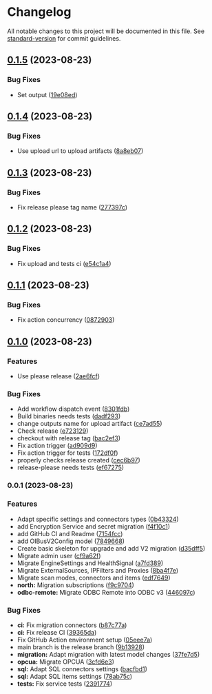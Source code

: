 # Changelog

All notable changes to this project will be documented in this file. See [standard-version](https://github.com/conventional-changelog/standard-version) for commit guidelines.

## [0.1.5](https://github.com/OptimistikSAS/OIBus-upgrade-v3/compare/v0.1.4...v0.1.5) (2023-08-23)


### Bug Fixes

* Set output ([19e08ed](https://github.com/OptimistikSAS/OIBus-upgrade-v3/commit/19e08edb3d12aebded4bf0219dfaedaa4d745f7b))

## [0.1.4](https://github.com/OptimistikSAS/OIBus-upgrade-v3/compare/v0.1.3...v0.1.4) (2023-08-23)


### Bug Fixes

* Use upload url to upload artifacts ([8a8eb07](https://github.com/OptimistikSAS/OIBus-upgrade-v3/commit/8a8eb07547e2e1a1b66e62db386a8dcf5f5377f3))

## [0.1.3](https://github.com/OptimistikSAS/OIBus-upgrade-v3/compare/v0.1.2...v0.1.3) (2023-08-23)


### Bug Fixes

* Fix release please tag name ([277397c](https://github.com/OptimistikSAS/OIBus-upgrade-v3/commit/277397ce75ba4d12ee7c5763e0828d4eb9149379))

## [0.1.2](https://github.com/OptimistikSAS/OIBus-upgrade-v3/compare/v0.1.1...v0.1.2) (2023-08-23)


### Bug Fixes

* Fix upload and tests ci ([e54c1a4](https://github.com/OptimistikSAS/OIBus-upgrade-v3/commit/e54c1a4ffc820e4e1697d5112698b8292abb6fc5))

## [0.1.1](https://github.com/OptimistikSAS/OIBus-upgrade-v3/compare/v0.1.0...v0.1.1) (2023-08-23)


### Bug Fixes

* Fix action concurrency ([0872903](https://github.com/OptimistikSAS/OIBus-upgrade-v3/commit/087290399e4a3c74eb0329183ea0688756d2e06d))

## [0.1.0](https://github.com/OptimistikSAS/OIBus-upgrade-v3/compare/v0.0.1...v0.1.0) (2023-08-23)


### Features

* Use please release ([2ae6fcf](https://github.com/OptimistikSAS/OIBus-upgrade-v3/commit/2ae6fcf4948ac5674603ff0d9e4d2fc7c41bf739))


### Bug Fixes

* Add workflow dispatch event ([8301fdb](https://github.com/OptimistikSAS/OIBus-upgrade-v3/commit/8301fdb075e2212e4ed1bf9157253fa3a3b0a45c))
* Build binaries needs tests ([dadf293](https://github.com/OptimistikSAS/OIBus-upgrade-v3/commit/dadf29328cd5798ee0326a96ee0252784fbc1139))
* change outputs name for upload artifact ([ce7ad55](https://github.com/OptimistikSAS/OIBus-upgrade-v3/commit/ce7ad55820acae3d6917419fc3c3beeb82de460c))
* Check release ([e723129](https://github.com/OptimistikSAS/OIBus-upgrade-v3/commit/e7231297e7e8c5bf7d624aadcb58c7bc83e40dca))
* checkout with release tag ([bac2ef3](https://github.com/OptimistikSAS/OIBus-upgrade-v3/commit/bac2ef3eef66906634a8af92e38c35bb221b7add))
* Fix action trigger ([ad909d9](https://github.com/OptimistikSAS/OIBus-upgrade-v3/commit/ad909d9a2905b2ea8d1324a83a50af3cf9141ae0))
* Fix action trigger for tests ([172df0f](https://github.com/OptimistikSAS/OIBus-upgrade-v3/commit/172df0f3f04c8f392bf82d5e0de6710df84b14fd))
* properly checks release created ([cec6b97](https://github.com/OptimistikSAS/OIBus-upgrade-v3/commit/cec6b975af886f6e0bc41766d76179441fc6a676))
* release-please needs tests ([ef67275](https://github.com/OptimistikSAS/OIBus-upgrade-v3/commit/ef67275649dd081c0cc5150fcde05e50385ae6e2))

### 0.0.1 (2023-08-23)


### Features

* Adapt specific settings and connectors types ([0b43324](https://github.com/OptimistikSAS/OIBus-upgrade-v3/commit/0b4332468657e62882a42dfdc962dd6b925ca628))
* add Encryption Service and secret migration ([f4f10c1](https://github.com/OptimistikSAS/OIBus-upgrade-v3/commit/f4f10c1e90c2fb9c121416179f6eca96bb9d4610))
* add GitHub CI and Readme ([7154fcc](https://github.com/OptimistikSAS/OIBus-upgrade-v3/commit/7154fcc2c8f673824ffd8bdae0b01f7827f97b3c))
* add OIBusV2Config model ([7849668](https://github.com/OptimistikSAS/OIBus-upgrade-v3/commit/784966856ae839d72f356f3a9bfe70b1d96c216a))
* Create basic skeleton for upgrade and add V2 migration ([d35dff5](https://github.com/OptimistikSAS/OIBus-upgrade-v3/commit/d35dff57319578603cf5b4480c89dc44614599bc))
* Migrate admin user ([cf9a62f](https://github.com/OptimistikSAS/OIBus-upgrade-v3/commit/cf9a62faf43fa5967eac468956cabf5a50eb81a2))
* Migrate EngineSettings and HealthSignal ([a7fd389](https://github.com/OptimistikSAS/OIBus-upgrade-v3/commit/a7fd389556f1d5e56eedbeff75eb272d403736f3))
* Migrate ExternalSources, IPFilters and Proxies ([8ba4f7e](https://github.com/OptimistikSAS/OIBus-upgrade-v3/commit/8ba4f7ec7dd4c3fbf710843966dacdd92aefe6c8))
* Migrate scan modes, connectors and items ([edf7649](https://github.com/OptimistikSAS/OIBus-upgrade-v3/commit/edf7649a172fa2c6f10d3e11d2e84b41bbc90695))
* **north:** Migration subscriptions ([f9c9704](https://github.com/OptimistikSAS/OIBus-upgrade-v3/commit/f9c9704946ff4442f037fa5cb3bb591668ebd9f6))
* **odbc-remote:** Migrate ODBC Remote into ODBC v3 ([446097c](https://github.com/OptimistikSAS/OIBus-upgrade-v3/commit/446097c3601ad4c7848da66245fe62e9205efae1))


### Bug Fixes

* **ci:** Fix migration connectors ([b87c77a](https://github.com/OptimistikSAS/OIBus-upgrade-v3/commit/b87c77adc11abf68247f05eba83e6a765de4f3b8))
* **ci:** Fix release CI ([39365da](https://github.com/OptimistikSAS/OIBus-upgrade-v3/commit/39365dab9eb04789a8830492853ef37601c2a228))
* Fix GitHub Action environment setup ([05eee7a](https://github.com/OptimistikSAS/OIBus-upgrade-v3/commit/05eee7af8f4ed2cfb4b975f5b61561033e1e8893))
* main branch is the release branch ([9b13928](https://github.com/OptimistikSAS/OIBus-upgrade-v3/commit/9b1392860dab1332ab416c3a3ec576d0ce4e9d29))
* **migration:** Adapt migration with latest model changes ([37fe7d5](https://github.com/OptimistikSAS/OIBus-upgrade-v3/commit/37fe7d5aab38c36da39b3f089cd7b8e99f9a4634))
* **opcua:** Migrate OPCUA ([3cfd6e3](https://github.com/OptimistikSAS/OIBus-upgrade-v3/commit/3cfd6e3b0a21a46f4ce07d8e76f77bec7243e986))
* **sql:** Adapt SQL connectors settings ([bacfbd1](https://github.com/OptimistikSAS/OIBus-upgrade-v3/commit/bacfbd195634fe26dd0b25119baa38b64034b7a5))
* **sql:** Adapt SQL items settings ([78ab75c](https://github.com/OptimistikSAS/OIBus-upgrade-v3/commit/78ab75ccb3f7d43d5657bea4a4cbfbfdb04d32ec))
* **tests:** Fix service tests ([2391774](https://github.com/OptimistikSAS/OIBus-upgrade-v3/commit/239177486737c93366c3307bc59921c074fd3be3))
